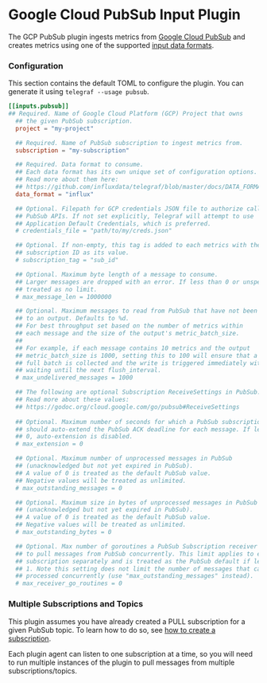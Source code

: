# Google Cloud PubSub Input Plugin

The GCP PubSub plugin ingests metrics from [Google Cloud PubSub][pubsub]
and creates metrics using one of the supported [input data formats][].


### Configuration

This section contains the default TOML to configure the plugin.  You can
generate it using `telegraf --usage pubsub`.

```toml
[[inputs.pubsub]]
## Required. Name of Google Cloud Platform (GCP) Project that owns
  ## the given PubSub subscription.
  project = "my-project"

  ## Required. Name of PubSub subscription to ingest metrics from.
  subscription = "my-subscription"

  ## Required. Data format to consume.
  ## Each data format has its own unique set of configuration options.
  ## Read more about them here:
  ## https://github.com/influxdata/telegraf/blob/master/docs/DATA_FORMATS_INPUT.md
  data_format = "influx"

  ## Optional. Filepath for GCP credentials JSON file to authorize calls to 
  ## PubSub APIs. If not set explicitly, Telegraf will attempt to use 
  ## Application Default Credentials, which is preferred. 
  # credentials_file = "path/to/my/creds.json"

  ## Optional. If non-empty, this tag is added to each metrics with the
  ## subscription ID as its value.
  # subscription_tag = "sub_id"

  ## Optional. Maximum byte length of a message to consume. 
  ## Larger messages are dropped with an error. If less than 0 or unspecified, 
  ## treated as no limit.
  # max_message_len = 1000000

  ## Optional. Maximum messages to read from PubSub that have not been written 
  ## to an output. Defaults to %d.
  ## For best throughput set based on the number of metrics within
  ## each message and the size of the output's metric_batch_size.
  ##
  ## For example, if each message contains 10 metrics and the output 
  ## metric_batch_size is 1000, setting this to 100 will ensure that a
  ## full batch is collected and the write is triggered immediately without
  ## waiting until the next flush_interval.
  # max_undelivered_messages = 1000

  ## The following are optional Subscription ReceiveSettings in PubSub.
  ## Read more about these values:
  ## https://godoc.org/cloud.google.com/go/pubsub#ReceiveSettings
  
  ## Optional. Maximum number of seconds for which a PubSub subscription
  ## should auto-extend the PubSub ACK deadline for each message. If less than
  ## 0, auto-extension is disabled.
  # max_extension = 0

  ## Optional. Maximum number of unprocessed messages in PubSub 
  ## (unacknowledged but not yet expired in PubSub). 
  ## A value of 0 is treated as the default PubSub value. 
  ## Negative values will be treated as unlimited.
  # max_outstanding_messages = 0

  ## Optional. Maximum size in bytes of unprocessed messages in PubSub 
  ## (unacknowledged but not yet expired in PubSub). 
  ## A value of 0 is treated as the default PubSub value. 
  ## Negative values will be treated as unlimited.
  # max_outstanding_bytes = 0

  ## Optional. Max number of goroutines a PubSub Subscription receiver can spawn 
  ## to pull messages from PubSub concurrently. This limit applies to each 
  ## subscription separately and is treated as the PubSub default if less than 
  ## 1. Note this setting does not limit the number of messages that can be 
  ## processed concurrently (use "max_outstanding_messages" instead).
  # max_receiver_go_routines = 0
```

### Multiple Subscriptions and Topics

This plugin assumes you have already created a PULL subscription for a given
PubSub topic. To learn how to do so, see [how to create a subscription][pubsub create sub].

Each plugin agent can listen to one subscription at a time, so you will 
need to run multiple instances of the plugin to pull messages from multiple
subscriptions/topics.



[pubsub]: https://cloud.google.com/pubsub
[pubsub create sub]: https://cloud.google.com/pubsub/docs/admin#create_a_pull_subscription
[input data formats]: /docs/DATA_FORMATS_INPUT.md
